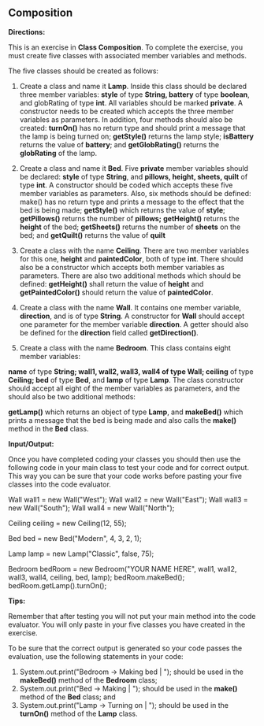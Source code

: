 ## Composition

**Directions:**

This is an exercise in **Class Composition**. To complete the exercise, you must create five classes with associated member variables and methods.

The five classes should be created as follows:

1. Create a class and name it **Lamp**. Inside this class should be declared three member variables: **style** of type **String, battery** of type **boolean**, and globRating of type **int**. All variables should be marked **private**. A constructor needs to be created which accepts the three member variables as parameters. In addition, four methods should also be created: **turnOn()** has no return type and should print a message that the lamp is being turned on; **getStyle()** returns the lamp style; **isBattery** returns the value of **battery**; and **getGlobRating()** returns the **globRating** of the lamp.

2) Create a class and name it **Bed**. Five **private** member variables should be declared: **style** of type **String**, and **pillows, height, sheets, quilt** of type **int**. A constructor should be coded which accepts these five member variables as parameters. Also, six methods should be defined: make() has no return type and prints a message to the effect that the bed is being made; **getStyle()** which returns the value of **style**; **getPillows()** returns the number of **pillows;** **getHeight()** returns the **height** of the bed; **getSheets()** returns the number of **sheets** on the bed; and **getQuilt()** returns the value of **quilt**

3) Create a class with the name **Ceiling**. There are two member variables for this one, **height** and **paintedColor**, both of type **int**. There should also be a constructor which accepts both member variables as parameters. There are also two additional methods which should be defined: **getHeight()** shall return the value of **height** and **getPaintedColor()** should return the value of **paintedColor**.

4. Create a class with the name **Wall**. It contains one member variable, **direction**, and is of type **String**. A constructor for **Wall** should accept one parameter for the member variable **direction**. A getter should also be defined for the **direction** field called **getDirection()**.

5. Create a class with the name **Bedroom**. This class contains eight member variables:

**name** of type **String; wall1, wall2, wall3, wall4 of type Wall; ceiling** of type **Ceiling; bed** of type **Bed**, and **lamp** of type **Lamp**. The class constructor should accept all eight of the member
variables as parameters, and the should also be two additional methods:

**getLamp()** which returns an object of type **Lamp**, and **makeBed()** which prints a message that the bed is being made and also calls the **make()** method in the **Bed** class.

**Input/Output:**

Once you have completed coding your classes you should then use the following code in your main class to test your code and for correct output. This way you can be sure that your code works before pasting your five classes into the code evaluator.

Wall wall1 = new Wall("West");
Wall wall2 = new Wall("East");
Wall wall3 = new Wall("South");
Wall wall4 = new Wall("North");

Ceiling ceiling = new Ceiling(12, 55);

Bed bed = new Bed("Modern", 4, 3, 2, 1);

Lamp lamp = new Lamp("Classic", false, 75);

Bedroom bedRoom = new Bedroom("YOUR NAME HERE", wall1, wall2, wall3, wall4, ceiling, bed, lamp);
bedRoom.makeBed();
bedRoom.getLamp().turnOn();

**Tips:**

Remember that after testing you will not put your main method into the code evaluator. You will only paste in your five classes you have created in the exercise.

To be sure that the correct output is generated so your code passes the evaluation, use the following statements in your code:

1. System.out.print("Bedroom -> Making bed | "); should be used in the **makeBed()** method of the **Bedroom** class;
2. System.out.print("Bed -> Making | "); should be used in the **make()** method of the **Bed** class; and
3. System.out.print("Lamp -> Turning on | "); should be used in the **turnOn()** method of the **Lamp** class.
